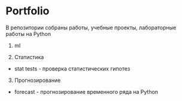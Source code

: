 # Portfolio
В репозитории собраны работы, учебные проекты, лабораторные работы на Python

1. ml

2. Статистика
- stat tests - проверка статистических гипотез

3. Прогнозирование
- forecast - прогнозирование временного ряда на Python
